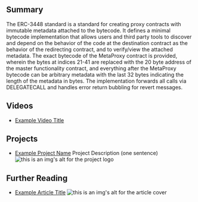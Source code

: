 ## Summary

The ERC-3448 standard is a standard for creating proxy contracts with immutable metadata attached to the bytecode. It defines a minimal bytecode implementation that allows users and third party tools to discover and depend on the behavior of the code at the destination contract as the behavior of the redirecting contract, and to verify/view the attached metadata. The exact bytecode of the MetaProxy contract is provided, wherein the bytes at indices 21-41 are replaced with the 20 byte address of the master functionality contract, and everything after the MetaProxy bytecode can be arbitrary metadata with the last 32 bytes indicating the length of the metadata in bytes. The implementation forwards all calls via DELEGATECALL and handles error return bubbling for revert messages.

## Videos

- [Example Video Title](https://www.youtube.com/watch?v=TDGq4aeevgY)

## Projects

- [Example Project Name](https://xxxx.xxx/xxxxx) Project Description (one sentence) ![this is an img's alt for the project logo](https://xxxx.xxx/project-logo.xxx)

## Further Reading

- [Example Article Title](https://xxxx.xxx/xxxxx) ![this is an img's alt for the article cover](https://xxxx.xxx/article-cover.xxx)
